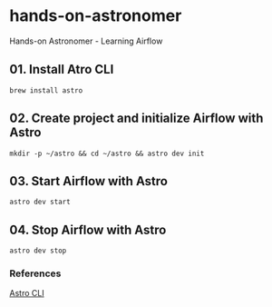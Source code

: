 # hands-on-astronomer

Hands-on Astronomer - Learning Airflow

## 01. Install Atro CLI

```shell
brew install astro
```

## 02. Create project and initialize Airflow with Astro

```shell
mkdir -p ~/astro && cd ~/astro && astro dev init
```

## 03. Start Airflow with Astro

```shell
astro dev start
```

## 04. Stop Airflow with Astro

```shell
astro dev stop
```

### References

[Astro CLI](https://docs.astronomer.io/astro/cli/overview)
